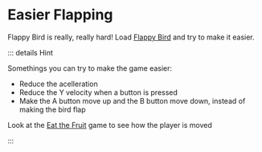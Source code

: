 # Easier Flapping

Flappy Bird is really, really hard!  Load [Flappy Bird](https://makecode.com/_Lq9T6JVJp269) and try to make it easier. 

::: details Hint


Somethings you can try to make the game easier: 

* Reduce the acelleration
* Reduce the Y velocity when a button is pressed
* Make the A button move up and the B button move down, instead of making the bird flap

Look at the  [Eat the Fruit](https://makecode.com/_bP03bACK60ac) game to see how the player is moved 

:::

